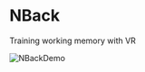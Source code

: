 # NBack
Training working memory with VR

![NBackDemo](https://user-images.githubusercontent.com/41860455/66757808-e93d5180-eed7-11e9-9a7a-7fa3bea496d4.gif)
